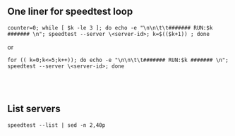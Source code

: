 
## One liner for speedtest loop

`counter=0; while [ $k -le 3 ]; do echo -e "\n\n\t\t####### RUN:$k ####### \n"; speedtest --server \<server-id>; k=$(($k+1)) ; done`

or  

`for (( k=0;k<=5;k++)); do echo -e "\n\n\t\t####### RUN:$k ####### \n"; speedtest --server \<server-id>; done`






<br><br>  
## List servers
```  
speedtest --list | sed -n 2,40p  
```
